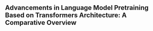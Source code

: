 ## Advancements in Language Model Pretraining Based on Transformers Architecture: A Comparative Overview
